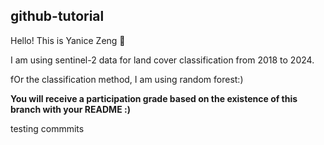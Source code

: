 ## github-tutorial
Hello! This is Yanice Zeng 🚀

I am using sentinel-2 data for land cover classification from 2018 to 2024.

fOr the classification method, I am using random forest:)

**You will receive a participation grade based on the existence of this branch with your README :)**

testing commmits
